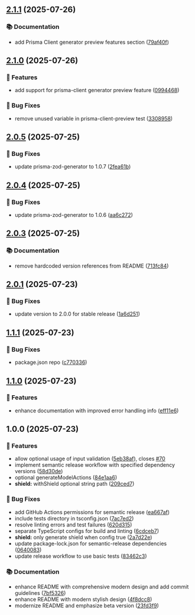 ## [2.1.1](https://github.com/omar-dulaimi/prisma-trpc-generator/compare/v2.1.0...v2.1.1) (2025-07-26)

### 📚 Documentation

* add Prisma Client generator preview features section ([79af40f](https://github.com/omar-dulaimi/prisma-trpc-generator/commit/79af40fe2f10df3143d8285bb366ba5db104d263))

## [2.1.0](https://github.com/omar-dulaimi/prisma-trpc-generator/compare/v2.0.5...v2.1.0) (2025-07-26)

### 🚀 Features

* add support for prisma-client generator preview feature ([0994468](https://github.com/omar-dulaimi/prisma-trpc-generator/commit/0994468010ca7142ae5c66d4e148069f081a1735))

### 🐛 Bug Fixes

* remove unused variable in prisma-client-preview test ([3308958](https://github.com/omar-dulaimi/prisma-trpc-generator/commit/33089583cc062f76c28c960629bb8b464def3ade))

## [2.0.5](https://github.com/omar-dulaimi/prisma-trpc-generator/compare/v2.0.4...v2.0.5) (2025-07-25)

### 🐛 Bug Fixes

* update prisma-zod-generator to 1.0.7 ([2fea61b](https://github.com/omar-dulaimi/prisma-trpc-generator/commit/2fea61b7c65e74b52f95f910c9d2000745581560))

## [2.0.4](https://github.com/omar-dulaimi/prisma-trpc-generator/compare/v2.0.3...v2.0.4) (2025-07-25)

### 🐛 Bug Fixes

* update prisma-zod-generator to 1.0.6 ([aa6c272](https://github.com/omar-dulaimi/prisma-trpc-generator/commit/aa6c2725326a573129ffda0ed1212faa0ea4338f))

## [2.0.3](https://github.com/omar-dulaimi/prisma-trpc-generator/compare/v2.0.2...v2.0.3) (2025-07-25)

### 📚 Documentation

* remove hardcoded version references from README ([713fc84](https://github.com/omar-dulaimi/prisma-trpc-generator/commit/713fc842e510471acafa546be3db350b3cdd37f3))

## [2.0.1](https://github.com/omar-dulaimi/prisma-trpc-generator/compare/v2.0.0...v2.0.1) (2025-07-23)

### 🐛 Bug Fixes

* update version to 2.0.0 for stable release ([1a6d251](https://github.com/omar-dulaimi/prisma-trpc-generator/commit/1a6d2515fc1a89821cb982c1c7dbb4d1ab3c1019))

## [1.1.1](https://github.com/omar-dulaimi/prisma-trpc-generator/compare/v1.1.0...v1.1.1) (2025-07-23)

### 🐛 Bug Fixes

* package.json repo ([c770336](https://github.com/omar-dulaimi/prisma-trpc-generator/commit/c770336aa25909164395d57a13d7c89c68d7603a))

## [1.1.0](https://github.com/omar-dulaimi/prisma-trpc-generator/compare/v1.0.0...v1.1.0) (2025-07-23)

### 🚀 Features

* enhance documentation with improved error handling info ([eff11e6](https://github.com/omar-dulaimi/prisma-trpc-generator/commit/eff11e6edf92ef50da20a4dcae5332637c8e5796))

## 1.0.0 (2025-07-23)

### 🚀 Features

* allow optional usage of input validation ([5eb38af](https://github.com/omar-dulaimi/prisma-trpc-generator/commit/5eb38af7f41fab2b4bce9f4e3a989acbb0ecf146)), closes [#70](https://github.com/omar-dulaimi/prisma-trpc-generator/issues/70)
* implement semantic release workflow with specified dependency versions ([58d30de](https://github.com/omar-dulaimi/prisma-trpc-generator/commit/58d30de4f3a8fbf89ee3709ed02433512c5f54da))
* optional generateModelActions ([84e1aa6](https://github.com/omar-dulaimi/prisma-trpc-generator/commit/84e1aa65df7be49a41fa6a67109574d1de77108d))
* **shield:** withShield optional string path ([209ced7](https://github.com/omar-dulaimi/prisma-trpc-generator/commit/209ced73e6c6f4f83352dd641548ecfa14873583))

### 🐛 Bug Fixes

* add GitHub Actions permissions for semantic release ([ea667af](https://github.com/omar-dulaimi/prisma-trpc-generator/commit/ea667af6859ae9636fa7405881b349ffa1c57322))
* include tests directory in tsconfig.json ([7ac7ed2](https://github.com/omar-dulaimi/prisma-trpc-generator/commit/7ac7ed28f8c0f82273065dc12f05da5fd00ccefd))
* resolve linting errors and test failures ([620d315](https://github.com/omar-dulaimi/prisma-trpc-generator/commit/620d315e9590319af385b4cf0e2f4f9229c99d3a))
* separate TypeScript configs for build and linting ([6cdceb7](https://github.com/omar-dulaimi/prisma-trpc-generator/commit/6cdceb74f8288587c38f044b65f6e2c2176c1e23))
* **shield:** only generate shield when config true ([2a7d22e](https://github.com/omar-dulaimi/prisma-trpc-generator/commit/2a7d22ee899f94146df58bf62e6df524cc63b256))
* update package-lock.json for semantic-release dependencies ([0640083](https://github.com/omar-dulaimi/prisma-trpc-generator/commit/064008364cc761eaf6525a0e649a86ea6bfb19d9))
* update release workflow to use basic tests ([83462c3](https://github.com/omar-dulaimi/prisma-trpc-generator/commit/83462c333f577b114ab2683994526eaaa32f99eb))

### 📚 Documentation

* enhance README with comprehensive modern design and add commit guidelines ([7bf5326](https://github.com/omar-dulaimi/prisma-trpc-generator/commit/7bf5326d99c3ca4f27fa580ed6c2310e454a079d))
* enhance README with modern stylish design ([4f8dcc8](https://github.com/omar-dulaimi/prisma-trpc-generator/commit/4f8dcc8e7e7660183c4c95f705ba8984db791140))
* modernize README and emphasize beta version ([23fd3f9](https://github.com/omar-dulaimi/prisma-trpc-generator/commit/23fd3f9c1f27d4cdf477c8cb3ca7a3de74289362))
